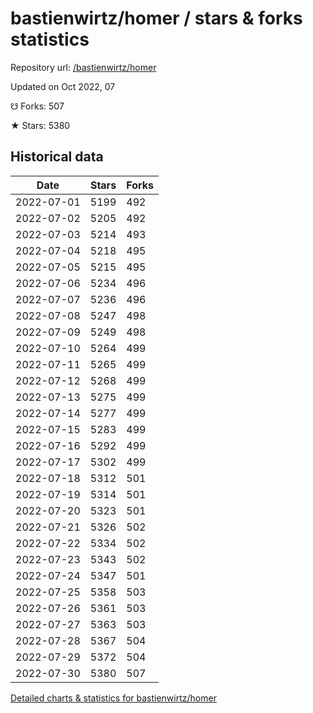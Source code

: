 # bastienwirtz/homer / stars & forks statistics

Repository url: [/bastienwirtz/homer](https://github.com/bastienwirtz/homer)

Updated on Oct 2022, 07

☋ Forks: 507

★ Stars: 5380

## Historical data
| Date | Stars | Forks |
|------|-------|-------|
| 2022-07-01 | 5199 | 492 | 
| 2022-07-02 | 5205 | 492 | 
| 2022-07-03 | 5214 | 493 | 
| 2022-07-04 | 5218 | 495 | 
| 2022-07-05 | 5215 | 495 | 
| 2022-07-06 | 5234 | 496 | 
| 2022-07-07 | 5236 | 496 | 
| 2022-07-08 | 5247 | 498 | 
| 2022-07-09 | 5249 | 498 | 
| 2022-07-10 | 5264 | 499 | 
| 2022-07-11 | 5265 | 499 | 
| 2022-07-12 | 5268 | 499 | 
| 2022-07-13 | 5275 | 499 | 
| 2022-07-14 | 5277 | 499 | 
| 2022-07-15 | 5283 | 499 | 
| 2022-07-16 | 5292 | 499 | 
| 2022-07-17 | 5302 | 499 | 
| 2022-07-18 | 5312 | 501 | 
| 2022-07-19 | 5314 | 501 | 
| 2022-07-20 | 5323 | 501 | 
| 2022-07-21 | 5326 | 502 | 
| 2022-07-22 | 5334 | 502 | 
| 2022-07-23 | 5343 | 502 | 
| 2022-07-24 | 5347 | 501 | 
| 2022-07-25 | 5358 | 503 | 
| 2022-07-26 | 5361 | 503 | 
| 2022-07-27 | 5363 | 503 | 
| 2022-07-28 | 5367 | 504 | 
| 2022-07-29 | 5372 | 504 | 
| 2022-07-30 | 5380 | 507 | 


[Detailed charts & statistics for bastienwirtz/homer](https://reviewgithub.com/rep/bastienwirtz/homer)
